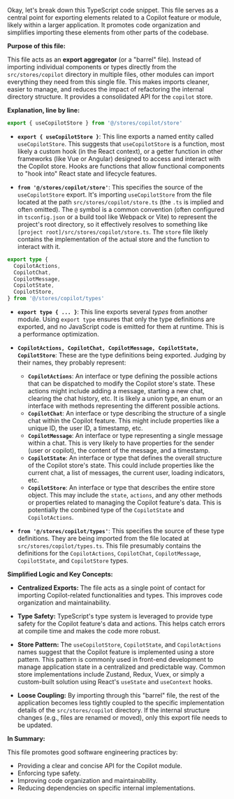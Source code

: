 Okay, let's break down this TypeScript code snippet. This file serves as a central point for exporting elements related to a Copilot feature or module, likely within a larger application.  It promotes code organization and simplifies importing these elements from other parts of the codebase.

**Purpose of this file:**

This file acts as an **export aggregator** (or a "barrel" file).  Instead of importing individual components or types directly from the `src/stores/copilot` directory in multiple files, other modules can import everything they need from this single file.  This makes imports cleaner, easier to manage, and reduces the impact of refactoring the internal directory structure.  It provides a consolidated API for the `copilot` store.

**Explanation, line by line:**

```typescript
export { useCopilotStore } from '@/stores/copilot/store'
```

*   **`export { useCopilotStore }`**:  This line exports a named entity called `useCopilotStore`.  This suggests that `useCopilotStore` is a function, most likely a custom hook (in the React context), or a getter function in other frameworks (like Vue or Angular) designed to access and interact with the Copilot store.  Hooks are functions that allow functional components to "hook into" React state and lifecycle features.

*   **`from '@/stores/copilot/store'`**:  This specifies the source of the `useCopilotStore` export.  It's importing `useCopilotStore` from the file located at the path `src/stores/copilot/store.ts` (the `.ts` is implied and often omitted).  The `@` symbol is a common convention (often configured in `tsconfig.json` or a build tool like Webpack or Vite) to represent the project's root directory, so it effectively resolves to something like `[project root]/src/stores/copilot/store.ts`.  The `store` file likely contains the implementation of the actual store and the function to interact with it.

```typescript
export type {
  CopilotActions,
  CopilotChat,
  CopilotMessage,
  CopilotState,
  CopilotStore,
} from '@/stores/copilot/types'
```

*   **`export type { ... }`**: This line exports several *types* from another module. Using `export type` ensures that only the type definitions are exported, and no JavaScript code is emitted for them at runtime. This is a performance optimization.

*   **`CopilotActions, CopilotChat, CopilotMessage, CopilotState, CopilotStore`**:  These are the type definitions being exported.  Judging by their names, they probably represent:

    *   **`CopilotActions`**: An interface or type defining the possible actions that can be dispatched to modify the Copilot store's state.  These actions might include adding a message, starting a new chat, clearing the chat history, etc. It is likely a union type, an enum or an interface with methods representing the different possible actions.
    *   **`CopilotChat`**: An interface or type describing the structure of a single chat within the Copilot feature.  This might include properties like a unique ID, the user ID, a timestamp, etc.
    *   **`CopilotMessage`**: An interface or type representing a single message within a chat.  This is very likely to have properties for the sender (user or copilot), the content of the message, and a timestamp.
    *   **`CopilotState`**: An interface or type that defines the overall structure of the Copilot store's state. This could include properties like the current chat, a list of messages, the current user, loading indicators, etc.
    *   **`CopilotStore`**: An interface or type that describes the entire store object. This may include the `state`, `actions`, and any other methods or properties related to managing the Copilot feature's data. This is potentially the combined type of the `CopilotState` and `CopilotActions`.

*   **`from '@/stores/copilot/types'`**:  This specifies the source of these type definitions.  They are being imported from the file located at `src/stores/copilot/types.ts`.  This file presumably contains the definitions for the `CopilotActions`, `CopilotChat`, `CopilotMessage`, `CopilotState`, and `CopilotStore` types.

**Simplified Logic and Key Concepts:**

*   **Centralized Exports:** The file acts as a single point of contact for importing Copilot-related functionalities and types. This improves code organization and maintainability.

*   **Type Safety:** TypeScript's type system is leveraged to provide type safety for the Copilot feature's data and actions. This helps catch errors at compile time and makes the code more robust.

*   **Store Pattern:** The `useCopilotStore`, `CopilotState`, and `CopilotActions` names suggest that the Copilot feature is implemented using a store pattern. This pattern is commonly used in front-end development to manage application state in a centralized and predictable way. Common store implementations include Zustand, Redux, Vuex, or simply a custom-built solution using React's `useState` and `useContext` hooks.

*   **Loose Coupling:** By importing through this "barrel" file, the rest of the application becomes less tightly coupled to the specific implementation details of the `src/stores/copilot` directory.  If the internal structure changes (e.g., files are renamed or moved), only this export file needs to be updated.

**In Summary:**

This file promotes good software engineering practices by:

*   Providing a clear and concise API for the Copilot module.
*   Enforcing type safety.
*   Improving code organization and maintainability.
*   Reducing dependencies on specific internal implementations.
